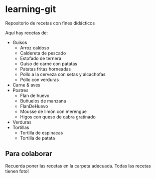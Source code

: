 ﻿# learning-git
Repositorio de recetas con fines didácticos

Aquí hay recetas de:

* Guisos
	* Arroz caldoso  
	* Caldereta de pescado  
	* Estofado de ternera  
	* Guiso de carne con patatas  
	* Patatas fritas horneadas  
	* Pollo a la cerveza con setas y alcachofas  
	* Pollo con verduras  
* Carne & aves
* Postres
	* Flan de huevo
	* Buñuelos de manzana  
	* FlanDeHuevo  
	* Mousse de limón con merengue  
	* Higos con queso de cabra gratinado  
* Verduras
* Tortillas
	* Tortilla de espinacas  
	* Tortilla de patata  

Para colaborar
--------------

Recuerda poner las recetas en la carpeta adecuada.
Todas las recetas tienen foto!

